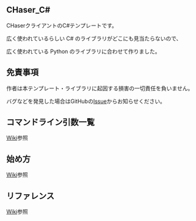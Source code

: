 ## CHaser_C#
CHaserクライアントのC#テンプレートです。

広く使われているらしい C# のライブラリがどこにも見当たらないので、

広く使われている Python のライブラリに合わせて作りました。

## 免責事項
作者は本テンプレート・ライブラリに起因する損害の一切責任を負いません。

バグなどを発見した場合はGitHubの[Issue](https://github.com/s1v/CHaser_CSharp/issues)からお知らせください。

## コマンドライン引数一覧
[Wiki](https://github.com/s1v/CHaser_CSharp/wiki/%E3%82%B3%E3%83%9E%E3%83%B3%E3%83%89%E3%83%A9%E3%82%A4%E3%83%B3%E5%BC%95%E6%95%B0%E4%B8%80%E8%A6%A7)参照

## 始め方
[Wiki](https://github.com/s1v/CHaser_CSharp/wiki/%E5%A7%8B%E3%82%81%E6%96%B9)参照

## リファレンス
[Wiki](https://github.com/s1v/CHaser_CSharp/wiki/CHaser_C%23-%E3%83%AA%E3%83%95%E3%82%A1%E3%83%AC%E3%83%B3%E3%82%B9)参照
